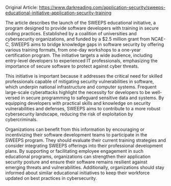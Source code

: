 Original Article: https://www.darkreading.com/application-security/sweeps-educational-initiative-application-security-training

The article describes the launch of the SWEEPS educational initiative, a program designed to provide software developers with training in secure coding practices. Established by a coalition of universities and cybersecurity organizations, and funded by a $2.5 million grant from NCAE-C, SWEEPS aims to bridge knowledge gaps in software security by offering various training formats, from one-day workshops to a one-year certification program. The initiative targets a wide audience, including entry-level developers to experienced IT professionals, emphasizing the importance of secure software to protect against cyber threats.

This initiative is important because it addresses the critical need for skilled professionals capable of mitigating security vulnerabilities in software, which underpin national infrastructure and computer systems. Frequent large-scale cyberattacks highlight the necessity for developers to be well-versed in secure programming to safeguard sensitive data and systems. By equipping developers with practical skills and knowledge on security vulnerabilities and defenses, SWEEPS aims to contribute to a more robust cybersecurity landscape, reducing the risk of exploitation by cybercriminals.

Organizations can benefit from this information by encouraging or incentivizing their software development teams to participate in the SWEEPS program. They should evaluate their current training strategies and consider integrating SWEEPS offerings into their professional development plans. By supporting or facilitating employee engagement in such educational programs, organizations can strengthen their application security posture and ensure their software remains resilient against emerging threats and vulnerabilities. Additionally, organizations should stay informed about similar educational initiatives to keep their workforce updated on best practices in cybersecurity.
